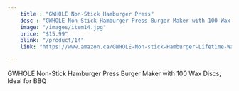 ```yaml
---
    title : "GWHOLE Non-Stick Hamburger Press"
    desc : "GWHOLE Non-Stick Hamburger Press Burger Maker with 100 Wax Discs, Ideal for BBQ"
    image: "/images/item14.jpg"
    price: "$15.99"
    plink: "/product/14"
    link: "https://www.amazon.ca/GWHOLE-Non-stick-Hamburger-Lifetime-Warranty/dp/B00YXDVEYQ/ref=sr_1_37?gclid=Cj0KCQjwr4eYBhDrARIsANPywCiZk3UKPM6p3wy3o0QGdMRNIZjc-IZhscUmgLlB6iFkoLaRyRiFW8gaArFiEALw_wcB&hvadid=596079514466&hvdev=c&hvlocphy=9001314&hvnetw=g&hvqmt=e&hvrand=14636581063635512960&hvtargid=kwd-301827503455&hydadcr=21260_13355336&keywords=cool+cooking+gadgets&qid=1661196548&sr=8-37"

---
```


GWHOLE Non-Stick Hamburger Press Burger Maker with 100 Wax Discs, Ideal for BBQ